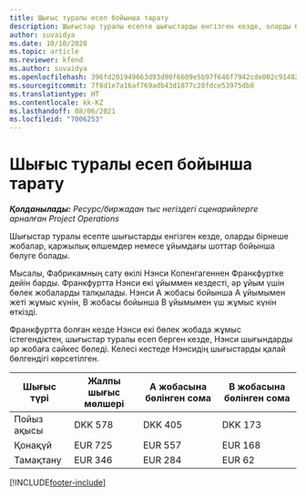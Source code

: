 ```yaml
---
title: Шығыс туралы есеп бойынша тарату
description: Шығыстар туралы есепте шығыстарды енгізген кезде, оларды бірнеше жобалар, заңды нысандар немесе ұйымдағы шоттар бойынша бөлуге болады.
author: suvaidya
ms.date: 10/10/2020
ms.topic: article
ms.reviewer: kfend
ms.author: suvaidya
ms.openlocfilehash: 396fd201949663d93d90f6609e5b97f646f7942cde002c91482fa7dc26c394ae
ms.sourcegitcommit: 7f8d1e7a16af769adb43d1877c28fdce53975db8
ms.translationtype: HT
ms.contentlocale: kk-KZ
ms.lasthandoff: 08/06/2021
ms.locfileid: "7006253"
---
```

# <a name="distributions-on-an-expense-report"></a>Шығыс туралы есеп бойынша тарату

_**Қолданылады:** Ресурс/биржадан тыс негіздегі сценарийлерге арналған Project Operations_

Шығыстар туралы есепте шығыстарды енгізген кезде, оларды бірнеше жобалар, қаржылық өлшемдер немесе ұйымдағы шоттар бойынша бөлуге болады.

Мысалы, Фабрикамның сату өкілі Нэнси Копенгагеннен Франкфуртке дейін барды. Франкфуртта Нэнси екі ұйыммен кездесті, әр ұйым үшін бөлек жобаларды талқылады. Нэнси А жобасы бойынша А ұйымымен жеті жұмыс күнін, В жобасы бойынша В ұйымымен үш жұмыс күнін өткізді.

Франкфуртта болған кезде Нэнси екі бөлек жобада жұмыс істегендіктен, шығыстар туралы есеп берген кезде, Нэнси шығындарды әр жобаға сәйкес бөледі. Келесі кестеде Нэнсидің шығыстарды қалай бөлгендігі көрсетілген.

| Шығыс түрі | Жалпы шығыс мөлшері | А жобасына бөлінген сома | В жобасына бөлінген сома |
|--------------|----------------------|---------------------------------|---------------------------------|
| Пойыз ақысы   | DKK 578              | DKK 405                         | DKK 173                         |
| Қонақүй        | EUR 725              | EUR 557                         | EUR 168                         |
| Тамақтану        | EUR 346              | EUR 284                         | EUR 62                          |


[!INCLUDE[footer-include](../includes/footer-banner.md)]